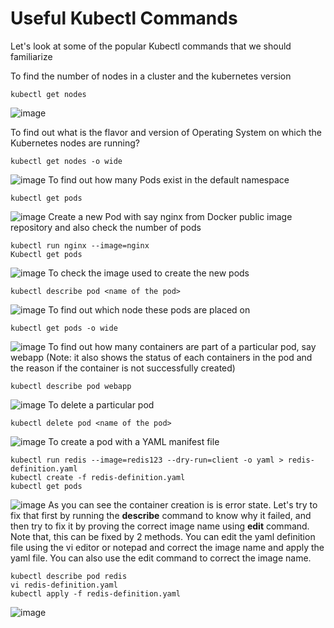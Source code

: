 # Useful Kubectl Commands
Let's look at some of the popular Kubectl commands that we should familiarize

To find the number of nodes in a cluster and the kubernetes version
```
kubectl get nodes
```
![image](https://user-images.githubusercontent.com/49147976/193437006-67925f7d-c093-402d-8759-1746a20c0fdf.png)

To find out what is the flavor and version of Operating System on which the Kubernetes nodes are running?
```
kubectl get nodes -o wide
```
![image](https://user-images.githubusercontent.com/49147976/193437020-3db152ca-e30b-4ab0-aa0e-47cfd9e652fd.png)
To find out how many Pods exist in the default namespace
```
kubectl get pods
```
![image](https://user-images.githubusercontent.com/49147976/193437089-a8dc9eb4-ec43-4fb4-84ba-4b67e072a516.png)
Create a new Pod with say nginx from Docker public image repository and also check the number of pods
```
kubectl run nginx --image=nginx
Kubectl get pods
```
![image](https://user-images.githubusercontent.com/49147976/193437190-632d0dce-f448-418e-a81f-4e111cd7277e.png)
To check the image used to create the new pods
```
kubectl describe pod <name of the pod>
```
![image](https://user-images.githubusercontent.com/49147976/193437318-3e7ff2b2-92cd-4c68-a5c0-aa603a66c613.png)
To find out which node these pods are placed on
```
kubectl get pods -o wide
```
![image](https://user-images.githubusercontent.com/49147976/193437385-2528c683-66a8-4a55-becc-f8b113576b0e.png)
To find out how many containers are part of a particular pod, say webapp (Note: it also shows the status of each containers in the pod and the reason if the container is not successfully created)
```
kubectl describe pod webapp
```
![image](https://user-images.githubusercontent.com/49147976/193437525-6b1c5997-ade5-41f6-aea8-a18ec33629f8.png)
To delete a particular pod
```
kubectl delete pod <name of the pod>
```
![image](https://user-images.githubusercontent.com/49147976/193437767-215a09cb-f666-48f5-9071-f97a93636097.png)
To create a pod with a YAML manifest file
```
kubectl run redis --image=redis123 --dry-run=client -o yaml > redis-definition.yaml
kubectl create -f redis-definition.yaml
kubectl get pods
```
![image](https://user-images.githubusercontent.com/49147976/193437970-3fc9f3ee-2b05-4a81-8d6e-36b34d1ad50b.png)
As you can see the container creation is is error state. Let's try to fix that first by running the **describe** command to know why it failed, and then try to fix it by proving the correct image name using **edit** command.
Note that, this can be fixed by 2 methods. You can edit the yaml definition file using the vi editor or notepad and correct the image name and apply the yaml file. You can also use the edit command to correct the image name.
```
kubectl describe pod redis
vi redis-definition.yaml
kubectl apply -f redis-definition.yaml
```
![image](https://user-images.githubusercontent.com/49147976/193438838-462a3cd3-a16e-4450-a5ac-bd85dc2f712d.png)




